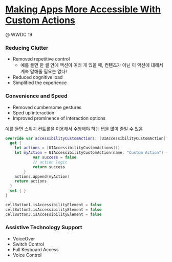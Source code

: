 # [Making Apps More Accessible With Custom Actions](https://developer.apple.com/videos/play/wwdc2019/250/)

@ WWDC 19

### Reducing Clutter

* Removed repetitive control
  * 예를 들면 한 셀 안에 액션이 여러 개 있을 때, 컨텐츠가 아닌 이 액션에 대해서 계속 말해줄 필요는 없다!
* Reduced cognitive load
* Simplified the experience



### Convenience and Speed

* Removed cumbersome gestures
* Sped up interaction
* Improved prominence of interaction options

예를 들면 스위치 컨트롤을 이용해서 수행해야 하는 탭을 많이 줄일 수 있음



```swift
override var accessibilityCustomActions: [UIAccessibilityCustomAction]? {
  get {
    let actions = [UIAccessibilityCustomActions]()
    let myAction = UIAccessibilityCustomAction(name: "Custom Action") { (customAction: UIAccessibilityCustomAction) -> Bool in
			var success = false
			// action logic
			return success
		}
    actions.append(myAction)
    return actions
  }
  set { }
}

cellButton1.isAccessibilityElement = false
cellButton2.isAccessibilityElement = false
cellButton3.isAccessibilityElement = false
```



### Assistive Technology Support

* VoiceOver
* Switch Control
* Full Keyboard Access
* Voice Control